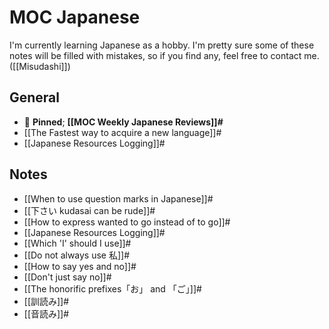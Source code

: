 # MOC Japanese
I'm currently learning Japanese as a hobby. I'm pretty sure some of these notes will be filled with mistakes, so if you find any, feel free to contact me. ([[Misudashi]])
## General
- 📌 **Pinned**; **[[MOC Weekly Japanese Reviews]]#**
- [[The Fastest way to acquire a new language]]#
- [[Japanese Resources Logging]]#
## Notes
- [[When to use question marks in Japanese]]#
- [[下さい kudasai can be rude]]#
- [[How to express wanted to go instead of to go]]#
- [[Japanese Resources Logging]]#
- [[Which 'I' should I use]]#
- [[Do not always use 私]]#
- [[How to say yes and no]]#
- [[Don't just say no]]#
- [[The honorific prefixes「お」 and 「ご」]]#
- [[訓読み]]#
- [[音読み]]#

